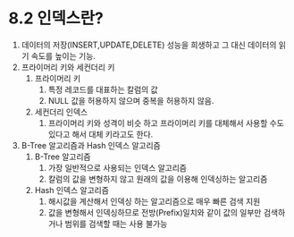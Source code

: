 # 8.2 인덱스란?

1. 데이터의 저장(INSERT,UPDATE,DELETE) 성능을 희생하고 그 대신 데이터의 읽기 속도를 높이는 기능.
2. 프라이머리 키와 세컨더리 키
    1. 프라이머리 키
        1. 특정 레코드를 대표하는 칼럼의 값
        2. NULL 값을 허용하지 않으며 중복을 허용하지 않음.
    2. 세컨더리 인덱스
        1. 프라이머리 키와 성격이 비슷 하고 프라이머리 키를 대체해서 사용할 수도 있다고 해서 대체 키라고도 한다.
3. B-Tree 알고리즘과 Hash 인덱스 알고리즘
    1. B-Tree 알고리즘
        1. 가장 일반적으로 사용되는 인덱스 알고리즘
        2. 칼럼의 값을 변형하지 않고 원래의 값을 이용해 인덱싱하는 알고리즘
    2. Hash 인덱스 알고리즘
        1. 해시값을 계산해서 인덱싱 하는 알고리즘으로 매우 빠른 검색 지원
        2. 값을 변형해서 인덱싱하므로 전방(Prefix)일치와 같이 값의 일부만 검색하거나 범위를 검색할 때는 사용 불가능